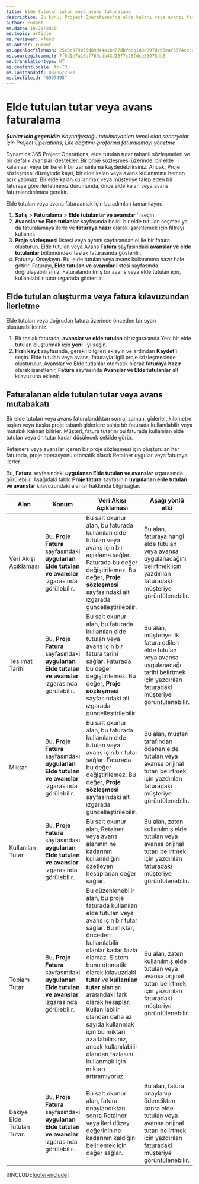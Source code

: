 ```yaml
---
title: Elde tutulan tutar veya avans faturalama
description: Bu konu, Project Operations'da elde kalanı veya avansı faturalama hakkında bilgi sağlar.
author: rumant
ms.date: 10/20/2020
ms.topic: article
ms.reviewer: kfend
ms.author: rumant
ms.openlocfilehash: 25c0c979056d89d44a1bd67dbfdcb180d897de65eaf3374cec0a2dc73c4e3568
ms.sourcegitcommit: 7f8d1e7a16af769adb43d1877c28fdce53975db8
ms.translationtype: HT
ms.contentlocale: tr-TR
ms.lasthandoff: 08/06/2021
ms.locfileid: "6997495"
---
```

# <a name="invoice-a-retainer-or-an-advance"></a>Elde tutulan tutar veya avans faturalama

_**Şunlar için geçerlidir:** Kaynağı/stoğu tutulmayanları temel alan senaryolar için Project Operations, Lite dağıtımı-proforma faturalamayı yönetme_

Dynamics 365 Project Operations, elde tutulan tutar tabanlı sözleşmeleri ve bir defalık avansları destekler. Bir proje sözleşmesi üzerinde, bir elde kalanlaar veya bir kerelik bir zamanlama kaydedebilirsiniz. Ancak, Proje sözleşmesi düzeyinde kayıt, bir elde kalan veya avans kullanımına hemen açık yapmaz. Bir elde kalan kullanmak veya müşteriye talep eden bir faturaya göre ilerletmeniz durumunda, önce elde kalan veya avans faturalandırılması gerekir.

Elde tutulan veya avans faturaamak için bu adımları tamamlayın.

1. **Satış** > **Faturalama** > **Elde tutulanlar ve avanslar** 'ı seçin. 
2. **Avanslar ve Elde tutlanlar** sayfasında belirli bir elde tutulan seçmek ya da faturalamaya ilerle ve **faturaya hazır** olarak işaretlemek için filtreyi kullanın.
3. **Proje sözleşmesi** listesi veya ayrıntı sayfasından el ile bir fatura oluşturun. Elde tutulan veya Avans **Fatura** sayfasındaki **avanslar ve elde tutulanlar** bölümündeki taslak faturasında gösterilir.
4. Faturayı Onaylayın. Bu, elde tutulan veya avans kullanımına hazır hale getirir. Faturayı, **Elde tutulan ve avanslar** listesi sayfasında doğrulayabilirsiniz. Faturalandırılmış bir avans veya elde tutulan için, kullanılabilir tutar ızgarada gösterilir.

## <a name="create-a-retainer-or-advance-from-the-invoice-grid"></a>Elde tutulan oluşturma veya fatura kılavuzundan ilerletme

Elde tutulan veya doğrudan fatura üzerinde önceden bir uyarı oluşturabilirsiniz.

1. Bir taslak faturada, **avanslar ve elde tutulan** alt ızgarasında Yeni bir elde tutulan oluşturmak için **yeni** ' yi seçin. 
2. **Hızlı kayıt** sayfasında, gerekli bilgileri ekleyin ve ardından **Kaydet**'i seçin. Elde tutulan veya avans, faturayla ilgili proje sözleşmesinde oluşturulur. Avanslar ve Elde tutlanlar otomatik olarak **faturaya hazır** olarak işaretlenir, **Fatura** sayfasında **Avanslar ve Elde tutulanlar** alt kılavuzuna eklenir.

## <a name="reconcile-an-invoiced-retainer-or-advance"></a>Faturalanan elde tutulan tutar veya avans mutabakatı

Bir elde tutulan veya avans faturalandıktan sonra, zaman, giderler, kilometre taşları veya başka proje tabanlı giderlere sahip bir faturada kullanılabilir veya mutabık kalınan bilirler. Müşteri, fatura tutarını bu faturada kullanılan elde tutulan veya ön tutar kadar düşülecek şekilde görür.

Retainers veya avanslar içeren bir proje sözleşmesi için oluşturulan her faturada, proje operasyonu otomatik olarak Retainer uygular veya faturaya ilerler.

Bu, **Fatura** sayfasındaki **uygulanan Elde tutulan ve avanslar** ızgarasında görülebilir. Aşağıdaki tablo **Proje fatura** sayfasının **uygulanan elde tutulan ve avanslar** kılavuzundaki alanlar hakkında bilgi sağlar.

| Alan | Konum | Veri Akışı Açıklaması | Aşağı yönlü etki |
| --- | --- | --- | --- |
| Veri Akışı Açıklaması | Bu, **Proje Fatura** sayfasındaki **uygulanan Elde tutulan ve avanslar** ızgarasında görülebilir. |Bu salt okunur alan, bu faturada kullanılan elde tutulan veya avans için bir açıklama sağlar. Faturada bu değer değiştirilemez. Bu değer, **Proje sözleşmesi** sayfasındaki alt ızgarada güncelleştirilebilir. | Bu alan, faturaya hangi elde tutulan veya avansa uygulanacağını belirtmek için yazdırılan faturadaki müşteriye görüntülenebilir. |
| Teslimat Tarihi | Bu, **Proje Fatura** sayfasındaki **uygulanan Elde tutulan ve avanslar** ızgarasında görülebilir.  | Bu salt okunur alan, bu faturada kullanılan elde tutulan veya avans için bir fatura tarihi sağlar. Faturada bu değer değiştirilemez. Bu değer, **Proje sözleşmesi** sayfasındaki alt ızgarada güncelleştirilebilir. | Bu alan, müşteriye ilk fatura edilen elde tutulan veya avansa uygulanacağı tarihi belirtmek için yazdırılan faturadaki müşteriye görüntülenebilir. |
| Miktar | Bu, **Proje Fatura** sayfasındaki **uygulanan Elde tutulan ve avanslar** ızgarasında görülebilir.  | Bu salt okunur alan, bu faturada kullanılan elde tutulan veya avans için bir tutar sağlar. Faturada bu değer değiştirilemez. Bu değer, **Proje sözleşmesi** sayfasındaki alt ızgarada güncelleştirilebilir. | Bu alan, müşteri tarafından ödenen elde tutulan veya avansa orijinal tutarı belirtmek için yazdırılan faturadaki müşteriye görüntülenebilir. |
| Kullanılan Tutar | Bu, **Proje Fatura** sayfasındaki **uygulanan Elde tutulan ve avanslar** ızgarasında görülebilir.  | Bu salt okunur alan, Retainer veya avans alanının ne kadarının kullanıldığını özetleyen hesaplanan değer sağlar. | Bu alan, zaten kullanılmış elde tutulan veya avansa orijinal tutarı belirtmek için yazdırılan faturadaki müşteriye görüntülenebilir. |
| Toplam Tutar | Bu, **Proje Fatura** sayfasındaki **uygulanan Elde tutulan ve avanslar** ızgarasında görülebilir.  | Bu düzenlenebilir alan, bu proje faturada kullanılan elde tutulan veya avans için bir tutar sağlar. Bu miktar, önceden kullanılabilir olanlar kadar fazla olamaz. Sistem bunu otomatik olarak kılavuzdaki **tutar** ve **kullanılan tutar** alanları arasındaki fark olarak hesaplar. Kullanılabilir olandan daha az sayıda kullanmak için bu miktarı azaltabilirsiniz, ancak kullanılabilir olandan fazlasını kullanmak için miktarı artıramıyoruz. | Bu alan, zaten kullanılmış elde tutulan veya avansa orijinal tutarı belirtmek için yazdırılan faturadaki müşteriye görüntülenebilir. |
| Bakiye Elde Tutulan Tutar. | Bu, **Proje Fatura** sayfasındaki **uygulanan Elde tutulan ve avanslar** ızgarasında görülebilir.  | Bu salt okunur alan, fatura onaylandıktan sonra Retainer veya ileri düzey değerinin ne kadarının kaldığını belirlemek için değer sağlar. | Bu alan, fatura onaylanıp ödendikten sonra elde tutulan veya avansa orijinal tutarı belirtmek için yazdırılan faturadaki müşteriye görüntülenebilir. |


[!INCLUDE[footer-include](../../includes/footer-banner.md)]